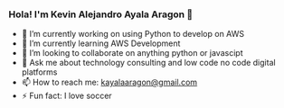 ### Hola! I'm Kevin Alejandro Ayala Aragon 👋

- 🔭 I’m currently working on using Python to develop on AWS
- 🌱 I’m currently learning AWS Development
- 👯 I’m looking to collaborate on anything python or javascipt 
- 💬 Ask me about technology consulting and low code no code digital platforms 
- 📫 How to reach me: kayalaaragon@gmail.com
- ⚡ Fun fact: I love soccer 

<!--
**kevin-ayalaaragon/kevin-ayalaaragon** is a ✨ _special_ ✨ repository because its `README.md` (this file) appears on your GitHub profile.

Here are some ideas to get you started:

- 🔭 I’m currently working on ...
- 🌱 I’m currently learning ...
- 👯 I’m looking to collaborate on ...
- 🤔 I’m looking for help with ...
- 💬 Ask me about ...
- 📫 How to reach me: ...
- 😄 Pronouns: ...
- ⚡ Fun fact: ...
-->
